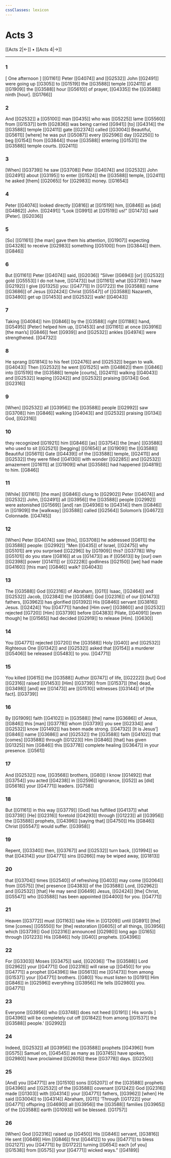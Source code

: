 ```yaml
---
cssClasses: lexicon
---
```


# Acts 3

[[Acts 2|←]] • [[Acts 4|→]]

---

### 1
[ One afternoon ] [[G1161]] Peter [[G4074]] and [[G2532]] John [[G2491]] were going up [[G305]] to [[G1519]] the [[G3588]] temple [[G2411]] at [[G1909]] the [[G3588]] hour [[G5610]] of prayer, [[G4335]] the [[G3588]] ninth [hour]. [[G1766]]

### 2
And [[G2532]] a [[G5100]] man [[G435]] who was [[G5225]] lame [[G5560]] from [[G1537]] birth [[G2836]] was being carried [[G941]] [to] [[G4314]] the [[G3588]] temple [[G2411]] gate [[G2374]] called [[G3004]] Beautiful, [[G5611]] [where] he was put [[G5087]] every [[G2596]] day [[G2250]] to beg [[G154]] from [[G3844]] those [[G3588]] entering [[G1531]] the [[G3588]] temple courts. [[G2411]]

### 3
[When] [[G3739]] he saw [[G3708]] Peter [[G4074]] and [[G2532]] John [[G2491]] about [[G3195]] to enter [[G1524]] the [[G3588]] temple, [[G2411]] he asked [them] [[G2065]] for [[G2983]] money. [[G1654]]

### 4
Peter [[G4074]] looked directly [[G816]] at [[G1519]] him, [[G846]] as [did] [[G4862]] John. [[G2491]] “Look [[G991]] at [[G1519]] us!” [[G1473]] said [Peter]. [[G2036]]

### 5
[So] [[G1161]] [the man] gave them his attention, [[G1907]] expecting [[G4328]] to receive [[G2983]] something [[G5100]] from [[G3844]] them. [[G846]]

### 6
But [[G1161]] Peter [[G4074]] said, [[G2036]] “Silver [[G694]] [or] [[G2532]] gold [[G5553]] I do not have, [[G1473]] but [[G1161]] what [[G3739]] I have [[G2192]] I give [[G1325]] you: [[G4771]] In [[G1722]] the [[G3588]] name [[G3686]] of Jesus [[G2424]] Christ [[G5547]] of [[G3588]] Nazareth, [[G3480]] get up [[G1453]] and [[G2532]] walk! [[G4043]]

### 7
Taking [[G4084]] him [[G846]] by the [[G3588]] right [[G1188]] hand, [[G5495]] [Peter] helped him up, [[G1453]] and [[G1161]] at once [[G3916]] [the man’s] [[G846]] feet [[G939]] and [[G2532]] ankles [[G4974]] were strengthened. [[G4732]]

### 8
He sprang [[G1814]] to his feet [[G2476]] and [[G2532]] began to walk. [[G4043]] Then [[G2532]] he went [[G1525]] with [[G4862]] them [[G846]] into [[G1519]] the [[G3588]] temple [courts], [[G2411]] walking [[G4043]] and [[G2532]] leaping [[G242]] and [[G2532]] praising [[G134]] God. [[G2316]]

### 9
[When] [[G2532]] all [[G3956]] the [[G3588]] people [[G2992]] saw [[G3708]] him [[G846]] walking [[G4043]] and [[G2532]] praising [[G134]] God, [[G2316]]

### 10
they recognized [[G1921]] him [[G846]] [as] [[G3754]] the [man] [[G3588]] who used to sit [[G2521]] [begging] [[G1654]] at [[G1909]] the [[G3588]] Beautiful [[G5611]] Gate [[G4439]] of the [[G3588]] temple, [[G2411]] and [[G2532]] they were filled [[G4130]] with wonder [[G2285]] and [[G2532]] amazement [[G1611]] at [[G1909]] what [[G3588]] had happened [[G4819]] to him. [[G846]]

### 11
[While] [[G1161]] [the man] [[G846]] clung to [[G2902]] Peter [[G4074]] and [[G2532]] John, [[G2491]] all [[G3956]] the [[G3588]] people [[G2992]] were astonished [[G1569]] [and] ran [[G4936]] to [[G4314]] them [[G846]] in [[G1909]] the [walkway] [[G3588]] called [[G2564]] Solomon’s [[G4672]] Colonnade. [[G4745]]

### 12
[When] Peter [[G4074]] saw [this], [[G3708]] he addressed [[G611]] the [[G3588]] people: [[G2992]] “Men [[G435]] of Israel, [[G2475]] why [[G5101]] are you surprised [[G2296]] by [[G1909]] this? [[G3778]] Why [[G5101]] do you stare [[G816]] at us [[G1473]] as if [[G5613]] by [our] own [[G2398]] power [[G1411]] or [[G2228]] godliness [[G2150]] [we] had made [[G4160]] [this man] [[G846]] walk? [[G4043]]

### 13
The [[G3588]] God [[G2316]] of Abraham, [[G11]] Isaac, [[G2464]] and [[G2532]] Jacob, [[G2384]] the [[G3588]] God [[G2316]] of our [[G1473]] fathers, [[G3962]] has glorified [[G1392]] His [[G846]] servant [[G3816]] Jesus. [[G2424]] You [[G4771]] handed [Him over] [[G3860]] and [[G2532]] rejected [[G720]] [Him] [[G3739]] before [[G4383]] Pilate, [[G4091]] [even though] he [[G1565]] had decided [[G2919]] to release [Him]. [[G630]]

### 14
You [[G4771]] rejected [[G720]] the [[G3588]] Holy [[G40]] and [[G2532]] Righteous One [[G1342]] and [[G2532]] asked that [[G154]] a murderer [[G5406]] be released [[G5483]] to you. [[G4771]]

### 15
You killed [[G615]] the [[G3588]] Author [[G747]] of life, [[G2222]] [but] God [[G2316]] raised [[G1453]] [Him] [[G3739]] from [[G1537]] [the] dead, [[G3498]] [and] we [[G1473]] are [[G1510]] witnesses [[G3144]] of [the fact]. [[G3739]]

### 16
By [[G1909]] faith [[G4102]] in [[G3588]] [the] name [[G3686]] of Jesus, [[G846]] this [man] [[G3778]] whom [[G3739]] you see [[G2334]] and [[G2532]] know [[G1492]] has been made strong. [[G4732]] [It is Jesus’] [[G846]] name [[G3686]] and [[G2532]] the [[G3588]] faith [[G4102]] that [comes] [[G3588]] through [[G1223]] Him [[G846]] [that] has given [[G1325]] him [[G846]] this [[G3778]] complete healing [[G3647]] in your presence. [[G561]]

### 17
And [[G2532]] now, [[G3568]] brothers, [[G80]] I know [[G1492]] that [[G3754]] you acted [[G4238]] in [[G2596]] ignorance, [[G52]] as [did] [[G5618]] your [[G4771]] leaders. [[G758]]

### 18
But [[G1161]] in this way [[G3779]] [God] has fulfilled [[G4137]] what [[G3739]] [He] [[G2316]] foretold [[G4293]] through [[G1223]] all [[G3956]] the [[G3588]] prophets, [[G4396]] [saying that] [[G4750]] His [[G846]] Christ [[G5547]] would suffer. [[G3958]]

### 19
Repent, [[G3340]] then, [[G3767]] and [[G2532]] turn back, [[G1994]] so that [[G4314]] your [[G4771]] sins [[G266]] may be wiped away, [[G1813]]

### 20
that [[G3704]] times [[G2540]] of refreshing [[G403]] may come [[G2064]] from [[G575]] [the] presence [[G4383]] of the [[G3588]] Lord, [[G2962]] and [[G2532]] [that] He may send [[G649]] Jesus, [[G2424]] [the] Christ, [[G5547]] who [[G3588]] has been appointed [[G4400]] for you. [[G4771]]

### 21
Heaven [[G3772]] must [[G1163]] take Him in [[G1209]] until [[G891]] [the] time [comes] [[G5550]] for [the] restoration [[G605]] of all things, [[G3956]] which [[G3739]] God [[G2316]] announced [[G2980]] long ago [[G165]] through [[G1223]] His [[G846]] holy [[G40]] prophets. [[G4396]]

### 22
For [[G3303]] Moses [[G3475]] said, [[G2036]] ‘The [[G3588]] Lord [[G2962]] your [[G4771]] God [[G2316]] will raise up [[G450]] for you [[G4771]] a prophet [[G4396]] like [[G5613]] me [[G1473]] from among [[G1537]] your [[G4771]] brothers. [[G80]] You must listen to [[G191]] Him [[G846]] in [[G2596]] everything [[G3956]] He tells [[G2980]] you. [[G4771]]

### 23
Everyone [[G3956]] who [[G3748]] does not heed [[G191]] [ His words ] [[G4396]] will be completely cut off [[G1842]] from among [[G1537]] the [[G3588]] people.’ [[G2992]]

### 24
Indeed, [[G2532]] all [[G3956]] the [[G3588]] prophets [[G4396]] from [[G575]] Samuel on, [[G4545]] as many as [[G3745]] have spoken, [[G2980]] have proclaimed [[G2605]] these [[G3778]] days. [[G2250]]

### 25
[And] you [[G4771]] are [[G1510]] sons [[G5207]] of the [[G3588]] prophets [[G4396]] and [[G2532]] of the [[G3588]] covenant [[G1242]] God [[G2316]] made [[G1303]] with [[G4314]] your [[G4771]] fathers, [[G3962]] [when] He said [[G3004]] to [[G4314]] Abraham, [[G11]] ‘Through [[G1722]] your [[G4771]] offspring [[G4690]] all [[G3956]] the [[G3588]] families [[G3965]] of the [[G3588]] earth [[G1093]] will be blessed. [[G1757]]

### 26
[When] God [[G2316]] raised up [[G450]] His [[G846]] servant, [[G3816]] He sent [[G649]] Him [[G846]] first [[G4412]] to you [[G4771]] to bless [[G2127]] you [[G4771]] by [[G1722]] turning [[G654]] each [of you] [[G1538]] from [[G575]] your [[G4771]] wicked ways.” [[G4189]]

